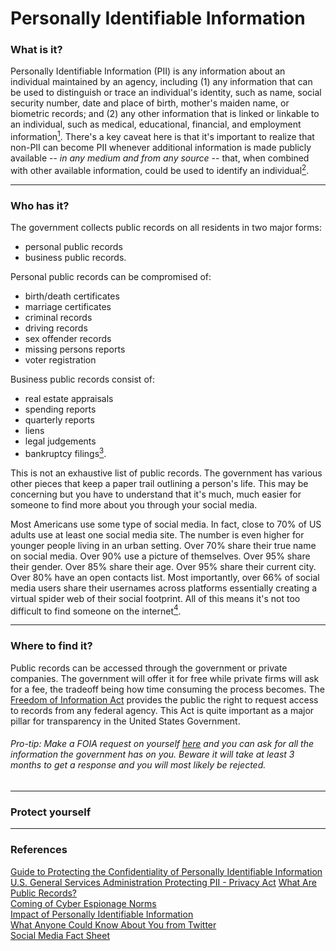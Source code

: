 # Personally Identifiable Information

### What is it?
Personally Identifiable Information (PII) is any information about an individual maintained by an agency, including (1) any information that can be used to distinguish or trace an individual's identity, such as name, social security number, date and place of birth, mother's maiden name, or biometric records; and (2) any other information that is linked or linkable to an individual, such as medical, educational, financial, and employment information[<sup>1</sup>](https://github.com/iamzoh/InformationSecurity/blob/master/PDFs/Protecting%20the%20Confidentiality%20of%20PII%20(NIST).pdf). There's a key caveat here is that it's important to realize that non-PII can become PII whenever additional information is made publicly available -- *in any medium and from any source* -- that, when combined with other available information, could be used to identify an individual[<sup>2</sup>](https://www.gsa.gov/reference/gsa-privacy-program/rules-and-policies-protecting-pii-privacy-act). 
___
### Who has it?
The government collects public records on all residents in two major forms: 
* personal public records 
* business public records.

Personal public records can be compromised of: 
* birth/death certificates 
* marriage certificates
* criminal records
* driving records
* sex offender records
* missing persons reports
* voter registration   
   
Business public records consist of:
* real estate appraisals
* spending reports
* quarterly reports
* liens
* legal judgements
* bankruptcy filings[<sup>3</sup>](https://www.dmv.org/public-records/). 

This is not an exhaustive list of public records. The government has various other pieces that keep a paper trail outlining a person's life. This may be concerning but you have to understand that it's much, much easier for someone to find more about you through your social media.

Most Americans use some type of social media. In fact, close to 70% of US adults use at least one social media site. The number is even higher for younger people living in an urban setting. Over 70% share their true name on social media. Over 90% use a picture of themselves. Over 95% share their gender. Over 85% share their age. Over 95% share their current city. Over 80% have an open contacts list. Most importantly, over 66% of social media users share their usernames across platforms essentially creating a virtual spider web of their social footprint. All of this means it's not too difficult to find someone on the internet[<sup>4</sup>](http://www.pewinternet.org/fact-sheet/social-media/). 



___
### Where to find it?
Public records can be accessed through the government or private companies. The government will offer it for free while private firms will ask for a fee, the tradeoff being how time consuming the process becomes. The [Freedom of Information Act](https://www.foia.gov/about.html) provides the public the right to request access to records from any federal agency. This Act is quite important as a major pillar for transparency in the United States Government. 

###### Pro-tip: Make a FOIA request on yourself [here](https://www.foia.gov/report-makerequest.html) and you can ask for all the information the government has on you. Beware it will take at least 3 months to get a response and you will most likely be rejected.   
___
### Protect yourself
___
### References
[Guide to Protecting the Confidentiality of Personally Identifiable Information](https://github.com/iamzoh/InformationSecurity/blob/master/PDFs/Protecting%20the%20Confidentiality%20of%20PII%20(NIST).pdf)   
[U.S. General Services Administration Protecting PII - Privacy Act](https://www.gsa.gov/reference/gsa-privacy-program/rules-and-policies-protecting-pii-privacy-act)
[What Are Public Records?](https://www.dmv.org/public-records/)  
[Coming of Cyber Espionage Norms](https://github.com/iamzoh/InformationSecurity/blob/master/PDFs/Coming%20of%20Cyber%20Espionage%20Norms%20(IEEE%202017).pdf)  
[Impact of Personally Identifiable Information](https://github.com/iamzoh/InformationSecurity/blob/master/PDFs/Impact%20of%20PII%20(IEEE%202007).pdf)  
[What Anyone Could Know About You from Twitter](https://github.com/iamzoh/InformationSecurity/blob/master/PDFs/What%20Anyone%20Could%20Knoww%20About%20You%20from%20Twitter%20(IEEE%202012).pdf)    
[Social Media Fact Sheet](http://www.pewinternet.org/fact-sheet/social-media/)
